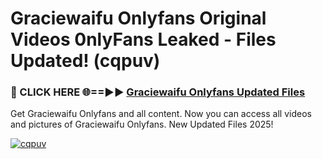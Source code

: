 # Graciewaifu Onlyfans Original Videos 0nlyFans Leaked - Files Updated! (cqpuv)

<h3>🔴 CLICK HERE 🌐==►► <a href="https://tinyurl.com/4seja8ks" rel="nofollow">Graciewaifu Onlyfans Updated Files</a></h3>

Get Graciewaifu Onlyfans and all content. Now you can access all videos and pictures of Graciewaifu Onlyfans. New Updated Files 2025!

[![cqpuv](https://i.imgur.com/EWjZXRe.gif)](https://tinyurl.com/4seja8ks)
